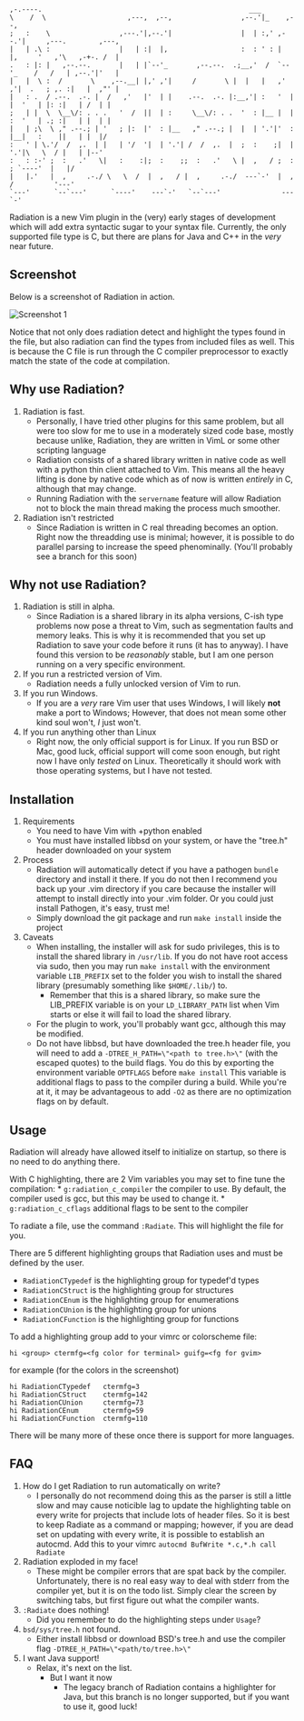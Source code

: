 	,-.----.                                                   ___                                  
	\    /  \                    ,---,  ,--,                 ,--.'|_    ,--,                        
	;   :    \                 ,---.'|,--.'|                 |  | :,' ,--.'|     ,---.        ,---, 
	|   | .\ :                 |   | :|  |,                  :  : ' : |  |,     '   ,'\   ,-+-. /  |
	.   : |: |   ,--.--.       |   | |`--'_       ,--.--.  .;__,'  /  `--'_    /   /   | ,--.'|'   |
	|   |  \ :  /       \    ,--.__| |,' ,'|     /       \ |  |   |   ,' ,'|  .   ; ,. :|   |  ,"' |
	|   : .  / .--.  .-. |  /   ,'   |'  | |    .--.  .-. |:__,'| :   '  | |  '   | |: :|   | /  | |
	;   | |  \  \__\/: . . .   '  /  ||  | :     \__\/: . .  '  : |__ |  | :  '   | .; :|   | |  | |
	|   | ;\  \ ," .--.; | '   ; |:  |'  : |__   ," .--.; |  |  | '.'|'  : |__|   :    ||   | |  |/ 
	:   ' | \.'/  /  ,.  | |   | '/  '|  | '.'| /  /  ,.  |  ;  :    ;|  | '.'|\   \  / |   | |--'  
	:   : :-' ;  :   .'   \|   :    :|;  :    ;;  :   .'   \ |  ,   / ;  :    ; `----'  |   |/      
	|   |.'   |  ,     .-./ \   \  /  |  ,   / |  ,     .-./  ---`-'  |  ,   /          '---'       
	`---'      `--`---'      `----'    ---`-'   `--`---'               ---`-'                       
                                                                                                 
                                                                                                            
                                                                                                            
                                            
Radiation is a new Vim plugin in the (very) early stages of development which
will add extra syntactic sugar to your syntax file. Currently, the only
supported file type is C, but there are plans for Java and C++ in the *very*
near future.

## Screenshot

Below is a screenshot of Radiation in action.

![Screenshot 1](https://raw.github.com/jrahm/Radiation/master/snapshot.jpg)

Notice that not only does radiation detect and highlight the types found in the
file, but also radiation can find the types from included files as well. This is
because the C file is run through the C compiler preprocessor to exactly match
the state of the code at compilation.

## Why use Radiation?

1. Radiation is fast.
	* Personally, I have tried other plugins for this same problem, but all were
	too slow for me to use in a moderately sized code base, mostly because
	unlike, Radiation, they are written in VimL or some other scripting language
	* Radiation consists of a shared library written in native code as well with
	a python thin client attached to Vim. This means all the heavy lifting is
	done by native code which as of now is written *entirely* in C, although
	that may change.
    * Running Radiation with the `servername` feature will allow Radiation not to
    block the main thread making the process much smoother.
2. Radiation isn't restricted
	* Since Radiation is written in C real threading becomes an option. Right
	now the threadding use is minimal; however, it is possible to do parallel
	parsing to increase the speed phenominally. (You'll probably see a branch
	for this soon)

## Why not use Radiation?

1. Radiation is still in alpha.
	* Since Radiation is a shared library in its alpha versions, C-ish type
	problems now pose a threat to Vim, such as segmentation faults and memory
	leaks. This is why it is recommended that you set up Radiation to save your
	code before it runs (it has to anyway). I have found this version to be
	*reasonably* stable, but I am one person running on a very specific
	environment.
2. If you run a restricted version of Vim.
	* Radiation needs a fully unlocked version of Vim to run.
3. If you run Windows.
	* If you are a *very* rare Vim user that uses Windows, I will likely **not**
	make a port to Windows; However, that does not mean some other kind
	soul won't, *I* just won't.
4. If you run anything other than Linux
	* Right now, the only official support is for Linux. If you run BSD or Mac,
	good luck, official support will come soon enough, but right now I have only
	*tested* on Linux. Theoretically it should work with those operating
	systems, but I have not tested.

## Installation
1. Requirements
	* You need to have Vim with +python enabled
	* You must have installed libbsd on your system, or have the "tree.h" header
	downloaded on your system
2. Process
	* Radiation will automatically detect if you have a pathogen `bundle`
	directory and install it there. If you
	do not then I recommend you back up your .vim directory if you care because
	the installer will attempt to install directly into your .vim folder. Or you
	could just install Pathogen, it's easy, trust me!
	* Simply download the git package and run `make install` inside the project
3. Caveats
	* When installing, the installer will ask for sudo privileges, this is to
	install the shared library in `/usr/lib`. If you do not have root access via
	sudo, then you may run `make install` with the environment variable
	`LIB_PREFIX` set to the folder you wish to install the shared library
	(presumably something like `$HOME/.lib/`) to.
		* Remember that this is a shared library, so make sure the LIB_PREFIX
		variable is on your `LD_LIBRARY_PATH` list when Vim starts or else it
		will fail to load the shared library.
	* For the plugin to work, you'll probably want gcc, although this may be
	modified.
	* Do not have libbsd, but have downloaded the tree.h header file, you will
	need to add a `-DTREE_H_PATH=\"<path to tree.h>\"` (with the escaped quotes)
	to the build flags. You do this by exporting the environment variable `OPTFLAGS`
	before `make install` This variable is additional flags to pass to the
	compiler during a build. While you're at it, it may be advantageous to add
	`-O2` as there are no optimization flags on by default.

## Usage
Radiation will already have allowed itself to initialize on startup, so there is
no need to do anything there.

With C highlighting, there are 2 Vim variables you may set to fine tune the
compilation:
	* `g:radiation_c_compiler` the compiler to use. By default, the compiler
	used is gcc, but this may be used to change it. 
	* `g:radiation_c_cflags` additional flags to be sent to the compiler

To radiate a file, use the command `:Radiate`. This will highlight the file for
you.

There are 5 different highlighting groups that Radiation uses and must be
defined by the user.
* `RadiationCTypedef` is the highlighting group for typedef'd types
* `RadiationCStruct` is the highlighting group for structures
* `RadiationCEnum` is the highlighting group for enumerations
* `RadiationCUnion` is the highlighting group for unions
* `RadiationCFunction` is the highlighting group for functions

To add a highlighting group add to your vimrc or colorscheme file:

	hi <group> ctermfg=<fg color for terminal> guifg=<fg for gvim>

for example (for the colors in the screenshot)

	hi RadiationCTypedef   ctermfg=3
	hi RadiationCStruct    ctermfg=142
	hi RadiationCUnion     ctermfg=73
	hi RadiationCEnum      ctermfg=59
	hi RadiationCFunction  ctermfg=110

There will be many more of these once there is support for more languages.

## FAQ

1. How do I get Radiation to run automatically on write?
	* I personally do not recommend doing this as the parser is still a little
	slow and may cause noticible lag to update the highlighting table on every
	write for projects that include lots of header files. So it is best to keep
	Radiate as a command or mapping; however, if you are dead set on updating
	with every write, it is possible to establish an autocmd. Add this to your
	vimrc `autocmd BufWrite *.c,*.h call Radiate`
2. Radiation exploded in my face!
	* These might be compiler errors that are spat back by the compiler.
	Unfortunately, there is no real easy way to deal with stderr from the
	compiler yet, but it is on the todo list. Simply clear the screen by
	switching tabs, but first figure out what the compiler wants.
3. `:Radiate` does nothing!
	* Did you remember to do the highlighting steps under `Usage`?
4. `bsd/sys/tree.h` not found.
	* Either install libbsd or download BSD's tree.h and use the compiler flag
	`-DTREE_H_PATH=\"<path/to/tree.h>\"`
5. I want Java support!
	* Relax, it's next on the list.
		* But I want it now
			* The legacy branch of Radiation contains a highlighter for Java,
			but this branch is no longer supported, but if you want to use it,
			good luck!
